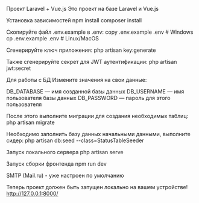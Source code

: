 Проект Laravel + Vue.js
Это проект на базе Laravel и Vue.js

Установка зависимостей
npm install
composer install

Скопируйте файл .env.example в .env:
copy .env.example .env  # Windows
cp .env.example .env  # Linux/MacOS

Сгенерируйте ключ приложения:
php artisan key:generate

Также сгенерируйте секрет для JWT аутентификации:
php artisan jwt:secret

Для работы с БД
Измените значения на свои данные:

DB_DATABASE — имя созданной базы данных
DB_USERNAME — имя пользователя базы данных
DB_PASSWORD — пароль для этого пользователя

После этого выполните миграции для создания необходимых таблиц:
php artisan migrate

Необходимо заполнить базу данных начальными данными, выполните сидер:
php artisan db:seed --class=StatusTableSeeder

Запуск локального сервера
php artisan serve

Запуск сборки фронтенда
npm run dev

SMTP (Mail.ru) - уже настроен по умолчанию

Теперь проект должен быть запущен локально на вашем устройстве! http://127.0.0.1:8000/